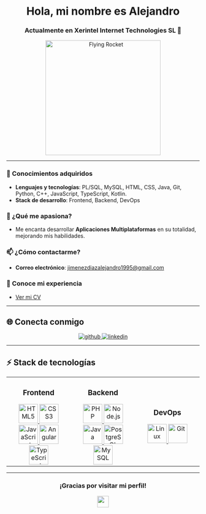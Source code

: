 <h1 align="center">Hola, mi nombre es Alejandro</h1>
<h3 align="center">Actualmente en Xerintel Internet Technologies SL 🚀</h3>
<div align="center">
  <div class="rocket-container">
    <img src="https://imagens.net.br/wp-content/uploads/2024/07/explore-os-melhores-gifs-de-computador-para-programadores-e-amantes-de-tecnologia-0.gif" alt="Flying Rocket" class="rocket" width="300" height="300">
  </div>
</div>

---

### 📇 Conocimientos adquiridos
- **Lenguajes y tecnologías**: PL/SQL, MySQL, HTML, CSS, Java, Git, Python, C++, JavaScript, TypeScript, Kotlin.
- **Stack de desarrollo**: Frontend, Backend, DevOps

### 🌱 ¿Qué me apasiona?
- Me encanta desarrollar **Aplicaciones Multiplataformas** en su totalidad, mejorando mis habilidades.

### 📫 ¿Cómo contactarme?
- **Correo electrónico**: jimenezdiazalejandro1995@gmail.com

### 📄 Conoce mi experiencia
- [Ver mi CV](./CV-Actualizado2025.pdf)

---

## 🌐 Conecta conmigo
<div align="center">
    <a href="https://github.com/AlejandroJimenezDiaz" target="_blank">
        <img src="https://img.shields.io/badge/GitHub-%2324292e.svg?&style=for-the-badge&logo=github&logoColor=white" alt="github" />
    </a>
    <a href="https://www.linkedin.com/in/alejandrojd-dev" target="_blank">
        <img src="https://img.shields.io/badge/LinkedIn-%231E77B5.svg?&style=for-the-badge&logo=linkedin&logoColor=white" alt="linkedin" />
    </a>
</div>

---

## ⚡ Stack de tecnologías

<table align="center">
<tr>
    <td align="center" width="33%">
        <h3>Frontend</h3>
        <a href="https://en.wikipedia.org/wiki/HTML5" target="_blank">
            <img src="https://profilinator.rishav.dev/skills-assets/html5-original-wordmark.svg" alt="HTML5" height="50" />
        </a>
        <a href="https://www.w3schools.com/css/" target="_blank">
            <img src="https://profilinator.rishav.dev/skills-assets/css3-original-wordmark.svg" alt="CSS3" height="50" />
        </a>
        <a href="https://www.javascript.com/" target="_blank">
            <img src="https://profilinator.rishav.dev/skills-assets/javascript-original.svg" alt="JavaScript" height="50" />
        </a>
        <a href="https://angular.io/" target="_blank">
            <img src="https://profilinator.rishav.dev/skills-assets/angularjs-original.svg" alt="Angular" height="50" />
        </a>
        <a href="https://www.typescriptlang.org/" target="_blank">
            <img src="https://profilinator.rishav.dev/skills-assets/typescript-original.svg" alt="TypeScript" height="50" />
        </a>
    </td>
    <td align="center" width="33%">
        <h3>Backend</h3>
        <a href="https://www.php.net/" target="_blank">
            <img src="https://profilinator.rishav.dev/skills-assets/php-original.svg" alt="PHP" height="50" />
        </a>
        <a href="https://nodejs.org/" target="_blank">
            <img src="https://profilinator.rishav.dev/skills-assets/nodejs-original-wordmark.svg" alt="Node.js" height="50" />
        </a>
        <a href="https://www.java.com/" target="_blank">
            <img src="https://profilinator.rishav.dev/skills-assets/java-original-wordmark.svg" alt="Java" height="50" />
        </a>
        <a href="https://www.postgresql.org/" target="_blank">
            <img src="https://profilinator.rishav.dev/skills-assets/postgresql-original-wordmark.svg" alt="PostgreSQL" height="50" />
        </a>
        <a href="https://www.mysql.com/" target="_blank">
            <img src="https://profilinator.rishav.dev/skills-assets/mysql-original-wordmark.svg" alt="MySQL" height="50" />
        </a>
    </td>
    <td align="center" width="33%">
        <h3>DevOps</h3>
        <a href="https://www.linux.org/" target="_blank">
            <img src="https://profilinator.rishav.dev/skills-assets/linux-original.svg" alt="Linux" height="50" />
        </a>
        <a href="https://github.com/" target="_blank">
            <img src="https://profilinator.rishav.dev/skills-assets/git-scm-icon.svg" alt="Git" height="50" />
        </a>
    </td>
</tr>
</table>

---

<div align="center">
    <h3>¡Gracias por visitar mi perfil!</h3>
    <img src="https://media.giphy.com/media/hvRJCLFzcasrR4ia7z/giphy.gif" width="30">
</div>
